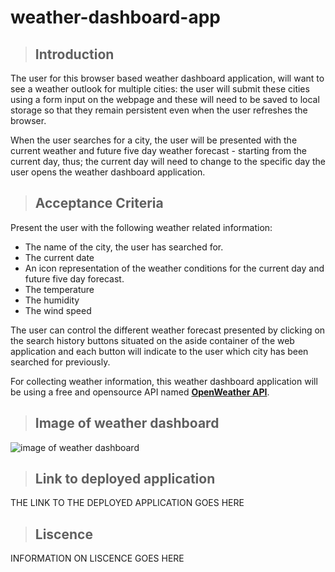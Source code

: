 # weather-dashboard-app

> ## Introduction

The user for this browser based weather dashboard application, will want to see a weather outlook for multiple cities: the user will submit these cities using a form input on the webpage and these will need to be saved to local storage so that they remain persistent even when the user refreshes the browser.

When the user searches for a city, the user will be presented with the current weather and future five day weather forecast - starting from the current day, thus; the current day will need to change to the specific day the user opens the weather dashboard application.

> ## Acceptance Criteria

Present the user with the following weather related information:

- The name of the city, the user has searched for.
- The current date
- An icon representation of the weather conditions for the current day and future five day forecast.
- The temperature
- The humidity
- The wind speed

The user can control the different weather forecast presented by clicking on the search history buttons situated on the aside container of the web application and each button will indicate to the user which city has been searched for previously.

For collecting weather information, this weather dashboard application will be using a free and opensource API named **[OpenWeather API](https://openweathermap.org/)**.

> ## Image of weather dashboard

![image of weather dashboard](./weather-dashboard-capture.gif)

> ## Link to deployed application

THE LINK TO THE DEPLOYED APPLICATION GOES HERE

> ## Liscence

INFORMATION ON LISCENCE GOES HERE
